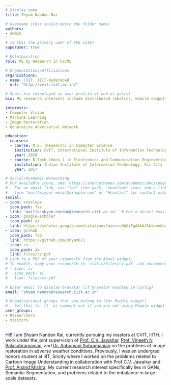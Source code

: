 ```yaml
---
# Display name
title: Shyam Nandan Rai

# Username (this should match the folder name)
authors:
- admin

# Is this the primary user of the site?
superuser: true

# Role/position
role: MS by Research in CV/ML

# Organizations/Affiliations
organizations:
- name: CVIT, IIIT-Hyderabad
  url: "http://cvit.iiit.ac.in/"

# Short bio (displayed in user profile at end of posts)
bio: My research interests include distributed robotics, mobile computing and programmable matter.

interests:
- Computer Vision
- Machine Learning
- Image Restoration
- Generative Adverserial Network

education:
  courses:
  - course: M.S. (Research) in Computer Science
    institution: CVIT, International Institute of Information Technology, Hyderabad
    year: 2020
  - course: B.Tech (Hons.) in Electronics and Communication Engineering
    institution: Indian Institute of Information Technology, Sri City
    year: 2017

# Social/Academic Networking
# For available icons, see: https://sourcethemes.com/academic/docs/page-builder/#icons
#   For an email link, use "fas" icon pack, "envelope" icon, and a link in the
#   form "mailto:your-email@example.com" or "#contact" for contact widget.
social:
- icon: envelope
  icon_pack: fas
  link: 'mailto:shyam.nandan@research.iiit.ac.in'  # For a direct email link, use "mailto:test@example.org".
- icon: google-scholar
  icon_pack: ai
  link: https://scholar.google.com/citations?user=cKWXiTgAAAAJ&hl=en&scilu=&scisig=AMD79ooAAAAAXwC2H_RIL1uvU67tCvI3HDwqDUglyiNm&gmla=AJsN-F7JctFIA41LPINvCqKyk1GEClN1pqQiHz-wx-xrBpjDq4s-cOlbXq00RhjMJS2STxPunBJCcEhDJ1PIdtrzI8gZR-p7-XIWf2NQjQTH6YfJ2Jj0FIc&sciund=16282882575543874820&scilu=&scisig=AMD79ooAAAAAXwC2JxqandyEoOT5e3K8P47FJaBWf9QM&gmla=AJsN-F5-HMp_CNPDhCkC0YLHkf4nd21LMXJ_vZdM1f8VIdV-c0ps-AXixg8UNjjkUGosrlQvmzT4tq4yAkAPWrrb1TdTn2u5dqhQXiBRG8LawoNDgkVNNgM&sciund=12446050177988319893
- icon: github
  icon_pack: fab
  link: https://github.com/shyam671
- icon: cv
  icon_pack: ai
  link: files/cv.pdf
# Link to a PDF of your resume/CV from the About widget.
# To enable, copy your resume/CV to `static/files/cv.pdf` and uncomment the lines below.
# - icon: cv
#   icon_pack: ai
#   link: files/cv.pdf

# Enter email to display Gravatar (if Gravatar enabled in Config)
email: "shyam.nandan@research.iiit.ac.in"

# Organizational groups that you belong to (for People widget)
#   Set this to `[]` or comment out if you are not using People widget.
user_groups:
- Researchers
- Visitors
---
```


Hi!! I am Shyam Nandan Rai, currently pursuing my masters at CVIT, IIITH. I work under the joint supervision of [Prof. C.V. Jawahar](https://faculty.iiit.ac.in/~jawahar/index.html), [Prof. Vineeth N Balasubramanian](https://www.iith.ac.in/~vineethnb/), and [Dr. Anbumani Subramanian](https://www.intel.com/content/www/us/en/artificial-intelligence/bios/anbumani-subramanian.html) on the problems of image restoration in adverse weather conditions. Previously, I was an undergrad honors student at IIIT, Sricity where I worked on the problems related to Cartoon Image Understanding in collaboration with Prof C.V. Jawahar and [Prof. Anand Mishra](https://anandmishra22.github.io/). My current research interest specifically lies in GANs, Semantic Segmentation, and problems related to the imbalance in large-scale datasets.
